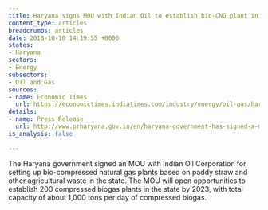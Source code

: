 ```yaml
---
title: Haryana signs MOU with Indian Oil to establish bio-CNG plant in the state
content_type: articles
breadcrumbs: articles
date: 2018-10-10 14:19:55 +0000
states:
- Haryana
sectors:
- Energy
subsectors:
- Oil and Gas
sources:
- name: Economic Times
  url: https://economictimes.indiatimes.com/industry/energy/oil-gas/haryana-government-inks-pact-with-indian-oil-corporation-to-set-up-bio-cng-plants/articleshow/65981345.cms
details:
- name: Press Release
  url: http://www.prharyana.gov.in/en/haryana-government-has-signed-a-memorandum-of-understanding-mou-with-indian-oil-corporation-0
is_analysis: false

---
```

The Haryana government signed an MOU with Indian Oil Corporation for setting up bio-compressed natural gas plants based on paddy straw and other agricultural waste in the state. The MOU will open opportunities to establish 200 compressed biogas plants in the state by 2023, with total capacity of about 1,000 tons per day of compressed biogas. 